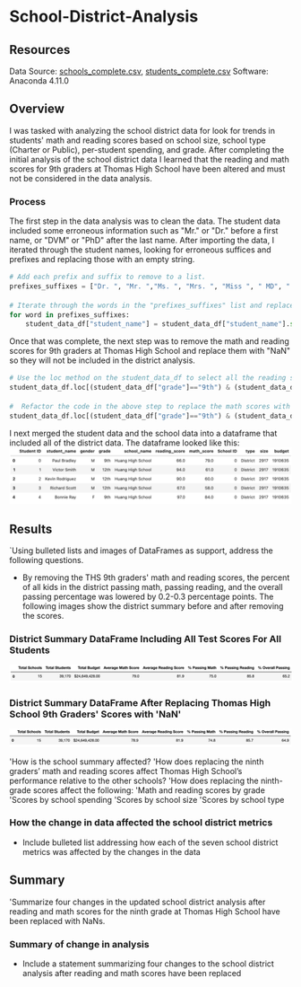 # School-District-Analysis

## Resources
Data Source: [schools_complete.csv](Resources/schools_complete.csv), [students_complete.csv](Resources/students_complete.csv)
Software: Anaconda 4.11.0

## Overview
I was tasked with analyzing the school district data for look for trends in students' math and reading scores based on school size, school type (Charter or Public), per-student spending, and grade. After completing the initial analysis of the school district data I learned that the reading and math scores for 9th graders at Thomas High School have been altered and must not be considered in the data analysis.

### Process
The first step in the data analysis was to clean the data. The student data included some erroneous information such as "Mr." or "Dr." before a first name, or "DVM" or "PhD" after the last name. After importing the data, I iterated through the student names, looking for erroneous suffices and prefixes and replacing those with an empty string.

```python
# Add each prefix and suffix to remove to a list.
prefixes_suffixes = ["Dr. ", "Mr. ","Ms. ", "Mrs. ", "Miss ", " MD", " DDS", " DVM", " PhD"]

# Iterate through the words in the "prefixes_suffixes" list and replace them with an empty space, "".
for word in prefixes_suffixes:
    student_data_df["student_name"] = student_data_df["student_name"].str.replace(word,"")
```
Once that was complete, the next step was to remove the math and reading scores for 9th graders at Thomas High School and replace them with "NaN" so they will not be included in the district analysis.

```python
# Use the loc method on the student_data_df to select all the reading scores from the 9th grade at Thomas High School and replace them with NaN.
student_data_df.loc[(student_data_df["grade"]=="9th") & (student_data_df["school_name"]=="Thomas High School"),"reading_score"] = np.nan

#  Refactor the code in the above step to replace the math scores with NaN.
student_data_df.loc[(student_data_df["grade"]=="9th") & (student_data_df["school_name"]=="Thomas High School"),"math_score"] = np.nan
```
I next merged the student data and the school data into a dataframe that included all of the district data. The dataframe looked like this:
![school_data_complete_df.png](images/school_data_complete_df.png)


## Results
`Using bulleted lists and images of DataFrames as support, address the following questions.

- By removing the THS 9th graders' math and reading scores, the percent of all kids in the district passing math, passing reading, and the overall passing percentage was lowered by 0.2-0.3 percentage points. The following images show the district summary before and after removing the scores.

### District Summary DataFrame Including All Test Scores For All Students
![district_summary_df_before.png](images/district_summary_df_before.png)

### District Summary DataFrame After Replacing Thomas High School 9th Graders' Scores with 'NaN'
![district_summary_df_after.png](images/district_summary_df_after.png)

'How is the school summary affected?
'How does replacing the ninth graders’ math and reading scores affect Thomas High School’s performance relative to the other schools?
'How does replacing the ninth-grade scores affect the following:
  'Math and reading scores by grade
  'Scores by school spending
  'Scores by school size
  'Scores by school type

### How the change in data affected the school district metrics
- Include bulleted list addressing how each of the seven school district metrics was affected by the changes in the data

## Summary

'Summarize four changes in the updated school district analysis after reading and math scores for the ninth grade at Thomas High School have been replaced with NaNs.

### Summary of change in analysis
- Include a statement summarizing four changes to the school district analysis after reading and math scores have been replaced
